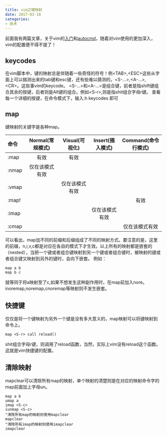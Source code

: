 ```yaml
---
title: vim之键映射
date: 2017-03-18
categories:
- 技术
---
```

前面我有两篇文章，关于vim的[入门](http://muyizixiu.cn/2015/12/08/vim/)和[autocmd](http://muyizixiu.cn/2016/10/10/vim-autocmd/)，随着对vim使用的更加深入，vim的配置便不得不提了！

## keycodes
在vim脚本中，键的映射总是伴随着一些奇怪的符号！例&lt;TAB&gt;,&lt;ESC&gt;这些从字面上可以揣测出来的tab键和esc键，还有些难以猜测的，&lt;S-...&gt;,&lt;A-...&gt;,&lt;CR&gt;。这些事vim的keycode。
&lt;S-...&gt;和&lt;A-...&gt;是组合键，前者是指shift键组合其余的按键，后者则是Alt键的组合。例如&lt;S-r&gt;,则是指shit组合字母r键。
查看每一个详细的按键，在命令模式下，输入:h keycodes 即可

## map
键映射的关键字是各种map。

|命令    |Normal(常规模式)|Visual(可视化)|Insert(插入模式)|Command(命令行模式)|
|:-------|:--------------:|:------------:|:--------------:|:------------------:|
|:map    | 有效           |   有效       |                |                    |
|:nmap   | 仅在该模式有效 |              |                |                    |
|:vmap   |                |仅在该模式有效|                |                    |
|:map!   |                |              |                |             有效   |
|:imap   |                |              |  仅在该模式有效|                    |    
|:cmap   |                |              |                | 仅在该模式有效     |

可以看出，map加不同的前缀和后缀组成了不同的映射方式。要注意的是，这里的前缀，n,i,v,c都是对应在各自的模式下才生效。以上所有的映射都是嵌套的（nested），当把一个键或者组合键映射到另一个键或者组合键时，被映射的键或者组合键又映射到另外的键时，会向下嵌套。
例如：

```
map a b
map b c
```
就等同于将a映射至了c,如果不想发生这种副作用时，在map前加入nore。inoremap,noremap,cnoremap等映射则不发生嵌套。

## 快捷键
仅仅是将一个键映射为另外一个键是没有多大意义的，map映射可以将键映射到命令上。

```
map <S-r> call reload()
```
shit组合字母r键，则调用了reload函数，当然，实际上vim没有reload这个函数。
这就是vim快捷键的配置。

## 清除映射
mapclear可以清除所有map的映射，单个映射的清楚则是在对应的映射命令字的map前面加上字母un。

```
map a b
umap a
imap <S-c>
iunmap <S-c>
"清除所有map的映射则使用mapclear
mapclear
"清除所有imap的映射则使用imapclear
imapclear
```
